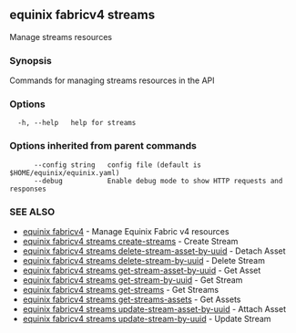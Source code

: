 ## equinix fabricv4 streams

Manage streams resources

### Synopsis

Commands for managing streams resources in the API

### Options

```
  -h, --help   help for streams
```

### Options inherited from parent commands

```
      --config string   config file (default is $HOME/equinix/equinix.yaml)
      --debug           Enable debug mode to show HTTP requests and responses
```

### SEE ALSO

* [equinix fabricv4](equinix_fabricv4.md)	 - Manage Equinix Fabric v4 resources
* [equinix fabricv4 streams create-streams](equinix_fabricv4_streams_create-streams.md)	 - Create Stream
* [equinix fabricv4 streams delete-stream-asset-by-uuid](equinix_fabricv4_streams_delete-stream-asset-by-uuid.md)	 - Detach Asset
* [equinix fabricv4 streams delete-stream-by-uuid](equinix_fabricv4_streams_delete-stream-by-uuid.md)	 - Delete Stream
* [equinix fabricv4 streams get-stream-asset-by-uuid](equinix_fabricv4_streams_get-stream-asset-by-uuid.md)	 - Get Asset
* [equinix fabricv4 streams get-stream-by-uuid](equinix_fabricv4_streams_get-stream-by-uuid.md)	 - Get Stream
* [equinix fabricv4 streams get-streams](equinix_fabricv4_streams_get-streams.md)	 - Get Streams
* [equinix fabricv4 streams get-streams-assets](equinix_fabricv4_streams_get-streams-assets.md)	 - Get Assets
* [equinix fabricv4 streams update-stream-asset-by-uuid](equinix_fabricv4_streams_update-stream-asset-by-uuid.md)	 - Attach Asset
* [equinix fabricv4 streams update-stream-by-uuid](equinix_fabricv4_streams_update-stream-by-uuid.md)	 - Update Stream

